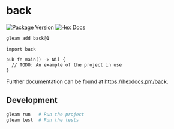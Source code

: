 # back

[![Package Version](https://img.shields.io/hexpm/v/back)](https://hex.pm/packages/back)
[![Hex Docs](https://img.shields.io/badge/hex-docs-ffaff3)](https://hexdocs.pm/back/)

```sh
gleam add back@1
```
```gleam
import back

pub fn main() -> Nil {
  // TODO: An example of the project in use
}
```

Further documentation can be found at <https://hexdocs.pm/back>.

## Development

```sh
gleam run   # Run the project
gleam test  # Run the tests
```
